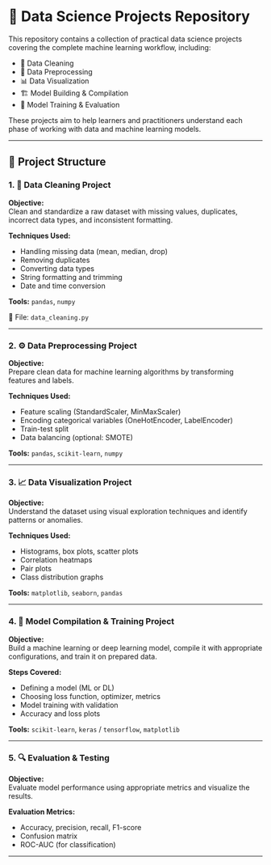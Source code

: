 # 🧠 Data Science Projects Repository

This repository contains a collection of practical data science projects covering the complete machine learning workflow, including:

- 🧹 Data Cleaning
- 🧪 Data Preprocessing
- 📊 Data Visualization
- 🏗️ Model Building & Compilation
- 🏃 Model Training & Evaluation

These projects aim to help learners and practitioners understand each phase of working with data and machine learning models.

---

## 📁 Project Structure

### 1. 🧼 Data Cleaning Project
**Objective:**  
Clean and standardize a raw dataset with missing values, duplicates, incorrect data types, and inconsistent formatting.

**Techniques Used:**
- Handling missing data (mean, median, drop)
- Removing duplicates
- Converting data types
- String formatting and trimming
- Date and time conversion

**Tools:** `pandas`, `numpy`

📄 File: `data_cleaning.py`

---

### 2. ⚙️ Data Preprocessing Project
**Objective:**  
Prepare clean data for machine learning algorithms by transforming features and labels.

**Techniques Used:**
- Feature scaling (StandardScaler, MinMaxScaler)
- Encoding categorical variables (OneHotEncoder, LabelEncoder)
- Train-test split
- Data balancing (optional: SMOTE)

**Tools:** `pandas`, `scikit-learn`, `numpy`


---

### 3. 📈 Data Visualization Project
**Objective:**  
Understand the dataset using visual exploration techniques and identify patterns or anomalies.

**Techniques Used:**
- Histograms, box plots, scatter plots
- Correlation heatmaps
- Pair plots
- Class distribution graphs

**Tools:** `matplotlib`, `seaborn`, `pandas`


---

### 4. 🧠 Model Compilation & Training Project
**Objective:**  
Build a machine learning or deep learning model, compile it with appropriate configurations, and train it on prepared data.

**Steps Covered:**
- Defining a model (ML or DL)
- Choosing loss function, optimizer, metrics
- Model training with validation
- Accuracy and loss plots

**Tools:** `scikit-learn`, `keras` / `tensorflow`, `matplotlib`


---

### 5. 🔍 Evaluation & Testing
**Objective:**  
Evaluate model performance using appropriate metrics and visualize the results.

**Evaluation Metrics:**
- Accuracy, precision, recall, F1-score
- Confusion matrix
- ROC-AUC (for classification)



---


